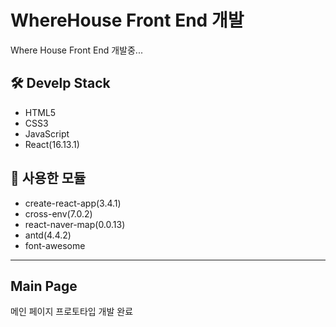 # WhereHouse Front End 개발

Where House Front End 개발중...


## 🛠 Develp Stack

* HTML5
* CSS3
* JavaScript
* React(16.13.1)

## 🧰 사용한 모듈

* create-react-app(3.4.1)
* cross-env(7.0.2)
* react-naver-map(0.0.13)
* antd(4.4.2)
* font-awesome

*****


## Main Page

메인 페이지 프로토타입 개발 완료